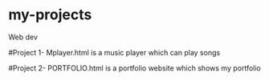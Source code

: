 # my-projects
 Web dev


#Project 1- Mplayer.html is a music player which can play songs

#Project 2- PORTFOLIO.html is a portfolio website which shows my portfolio
